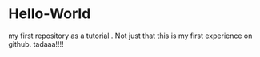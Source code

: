# Hello-World
my first repository as a tutorial . Not just that this is my first experience on github. tadaaa!!!!
